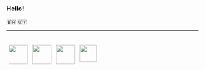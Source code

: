 <h3>Hello!</h3>

🇧🇷 🇺🇾


<hr>
<br>
<div style="display: flex;">
    <!--Terraform--->
    <img src="https://www.svgrepo.com/show/376353/terraform.svg" 
    style="width: 50px; height: 50px; margin: 6px;">
    <!--Docker-->
    <img src="https://www.svgrepo.com/show/373553/docker.svg" 
    style="width: 50px; height: 50px; margin: 6px;">
    <!--AWS-->
    <img src="https://www.svgrepo.com/show/448266/aws.svg" 
    style="width: 50px; height: 50px; margin: 6px;">
    <!--Java-->
    <img src="https://www.svgrepo.com/show/452234/java.svg" 
    style="width: 45px; height: 45px; margin: 6px;">
    
</div>

